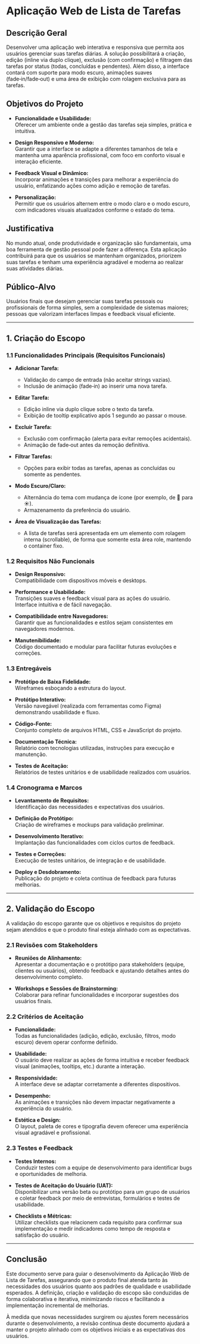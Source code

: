 # Aplicação Web de Lista de Tarefas

## Descrição Geral

Desenvolver uma aplicação web interativa e responsiva que permita aos usuários gerenciar suas tarefas diárias. A solução possibilitará a criação, edição (inline via duplo clique), exclusão (com confirmação) e filtragem das tarefas por status (todas, concluídas e pendentes). Além disso, a interface contará com suporte para modo escuro, animações suaves (fade‑in/fade‑out) e uma área de exibição com rolagem exclusiva para as tarefas.

## Objetivos do Projeto

- **Funcionalidade e Usabilidade:**  
  Oferecer um ambiente onde a gestão das tarefas seja simples, prática e intuitiva.

- **Design Responsivo e Moderno:**  
  Garantir que a interface se adapte a diferentes tamanhos de tela e mantenha uma aparência profissional, com foco em conforto visual e interação eficiente.

- **Feedback Visual e Dinâmico:**  
  Incorporar animações e transições para melhorar a experiência do usuário, enfatizando ações como adição e remoção de tarefas.

- **Personalização:**  
  Permitir que os usuários alternem entre o modo claro e o modo escuro, com indicadores visuais atualizados conforme o estado do tema.

## Justificativa

No mundo atual, onde produtividade e organização são fundamentais, uma boa ferramenta de gestão pessoal pode fazer a diferença. Esta aplicação contribuirá para que os usuários se mantenham organizados, priorizem suas tarefas e tenham uma experiência agradável e moderna ao realizar suas atividades diárias.

## Público-Alvo

Usuários finais que desejam gerenciar suas tarefas pessoais ou profissionais de forma simples, sem a complexidade de sistemas maiores; pessoas que valorizam interfaces limpas e feedback visual eficiente.

---

## 1. Criação do Escopo

### 1.1 Funcionalidades Principais (Requisitos Funcionais)

- **Adicionar Tarefa:**  
  - Validação do campo de entrada (não aceitar strings vazias).  
  - Inclusão de animação (fade‑in) ao inserir uma nova tarefa.

- **Editar Tarefa:**  
  - Edição inline via duplo clique sobre o texto da tarefa.  
  - Exibição de tooltip explicativo após 1 segundo ao passar o mouse.

- **Excluir Tarefa:**  
  - Exclusão com confirmação (alerta para evitar remoções acidentais).  
  - Animação de fade‑out antes da remoção definitiva.

- **Filtrar Tarefas:**  
  - Opções para exibir todas as tarefas, apenas as concluídas ou somente as pendentes.

- **Modo Escuro/Claro:**  
  - Alternância do tema com mudança de ícone (por exemplo, de 🌙 para ☀).  
  - Armazenamento da preferência do usuário.

- **Área de Visualização das Tarefas:**  
  - A lista de tarefas será apresentada em um elemento com rolagem interna (scrollable), de forma que somente esta área role, mantendo o container fixo.

### 1.2 Requisitos Não Funcionais

- **Design Responsivo:**  
  Compatibilidade com dispositivos móveis e desktops.

- **Performance e Usabilidade:**  
  Transições suaves e feedback visual para as ações do usuário.  
  Interface intuitiva e de fácil navegação.

- **Compatibilidade entre Navegadores:**  
  Garantir que as funcionalidades e estilos sejam consistentes em navegadores modernos.

- **Manutenibilidade:**  
  Código documentado e modular para facilitar futuras evoluções e correções.

### 1.3 Entregáveis

- **Protótipo de Baixa Fidelidade:**  
  Wireframes esboçando a estrutura do layout.

- **Protótipo Interativo:**  
  Versão navegável (realizada com ferramentas como Figma) demonstrando usabilidade e fluxo.

- **Código-Fonte:**  
  Conjunto completo de arquivos HTML, CSS e JavaScript do projeto.

- **Documentação Técnica:**  
  Relatório com tecnologias utilizadas, instruções para execução e manutenção.

- **Testes de Aceitação:**  
  Relatórios de testes unitários e de usabilidade realizados com usuários.

### 1.4 Cronograma e Marcos

- **Levantamento de Requisitos:**  
  Identificação das necessidades e expectativas dos usuários.

- **Definição do Protótipo:**  
  Criação de wireframes e mockups para validação preliminar.

- **Desenvolvimento Iterativo:**  
  Implantação das funcionalidades com ciclos curtos de feedback.

- **Testes e Correções:**  
  Execução de testes unitários, de integração e de usabilidade.

- **Deploy e Desdobramento:**  
  Publicação do projeto e coleta contínua de feedback para futuras melhorias.

---

## 2. Validação do Escopo

A validação do escopo garante que os objetivos e requisitos do projeto sejam atendidos e que o produto final esteja alinhado com as expectativas.

### 2.1 Revisões com Stakeholders

- **Reuniões de Alinhamento:**  
  Apresentar a documentação e o protótipo para stakeholders (equipe, clientes ou usuários), obtendo feedback e ajustando detalhes antes do desenvolvimento completo.

- **Workshops e Sessões de Brainstorming:**  
  Colaborar para refinar funcionalidades e incorporar sugestões dos usuários finais.

### 2.2 Critérios de Aceitação

- **Funcionalidade:**  
  Todas as funcionalidades (adição, edição, exclusão, filtros, modo escuro) devem operar conforme definido.

- **Usabilidade:**  
  O usuário deve realizar as ações de forma intuitiva e receber feedback visual (animações, tooltips, etc.) durante a interação.

- **Responsividade:**  
  A interface deve se adaptar corretamente a diferentes dispositivos.

- **Desempenho:**  
  As animações e transições não devem impactar negativamente a experiência do usuário.

- **Estética e Design:**  
  O layout, paleta de cores e tipografia devem oferecer uma experiência visual agradável e profissional.

### 2.3 Testes e Feedback

- **Testes Internos:**  
  Conduzir testes com a equipe de desenvolvimento para identificar bugs e oportunidades de melhoria.

- **Testes de Aceitação do Usuário (UAT):**  
  Disponibilizar uma versão beta ou protótipo para um grupo de usuários e coletar feedback por meio de entrevistas, formulários e testes de usabilidade.

- **Checklists e Métricas:**  
  Utilizar checklists que relacionem cada requisito para confirmar sua implementação e medir indicadores como tempo de resposta e satisfação do usuário.

---

## Conclusão

Este documento serve para guiar o desenvolvimento da Aplicação Web de Lista de Tarefas, assegurando que o produto final atenda tanto às necessidades dos usuários quanto aos padrões de qualidade e usabilidade esperados. A definição, criação e validação do escopo são conduzidas de forma colaborativa e iterativa, minimizando riscos e facilitando a implementação incremental de melhorias.

À medida que novas necessidades surgirem ou ajustes forem necessários durante o desenvolvimento, a revisão contínua deste documento ajudará a manter o projeto alinhado com os objetivos iniciais e as expectativas dos usuários.
